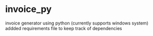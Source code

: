 # invoice_py
invoice generator using python (currently supports windows system)
addded requirements file to keep track of dependencies
